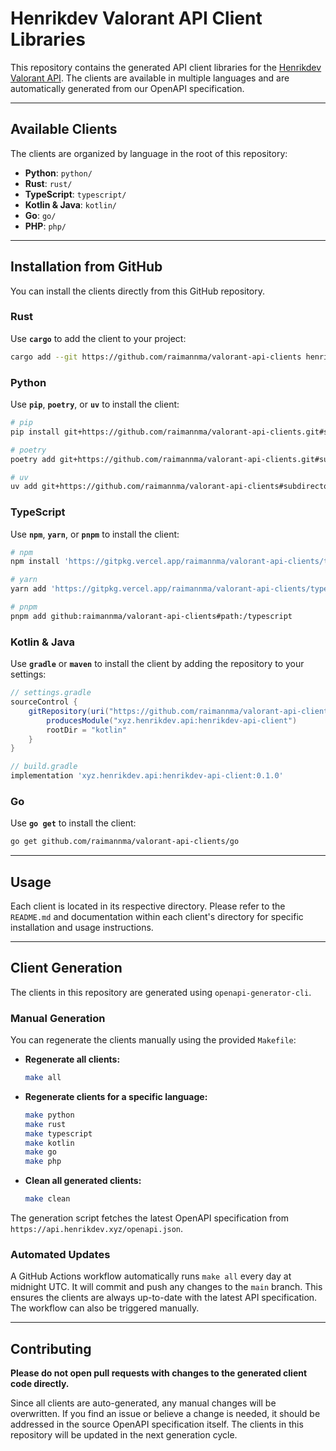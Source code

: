 # Henrikdev Valorant API Client Libraries

This repository contains the generated API client libraries for the [Henrikdev Valorant API](https://henrikdev.xyz/). The clients are available in multiple languages and are automatically generated from our OpenAPI specification.

-----

## Available Clients

The clients are organized by language in the root of this repository:

  * **Python**: `python/`
  * **Rust**: `rust/`
  * **TypeScript**: `typescript/`
  * **Kotlin & Java**: `kotlin/`
  * **Go**: `go/`
  * **PHP**: `php/`

-----

## Installation from GitHub

You can install the clients directly from this GitHub repository.

### Rust

Use **`cargo`** to add the client to your project:

```bash
cargo add --git https://github.com/raimannma/valorant-api-clients henrikdev-api-client
```

### Python

Use **`pip`**, **`poetry`**, or **`uv`** to install the client:

```bash
# pip
pip install git+https://github.com/raimannma/valorant-api-clients.git#subdirectory=python

# poetry
poetry add git+https://github.com/raimannma/valorant-api-clients.git#subdirectory=python

# uv
uv add git+https://github.com/raimannma/valorant-api-clients#subdirectory=python
```

### TypeScript

Use **`npm`**, **`yarn`**, or **`pnpm`** to install the client:

```bash
# npm
npm install 'https://gitpkg.vercel.app/raimannma/valorant-api-clients/typescript?main'

# yarn
yarn add 'https://gitpkg.vercel.app/raimannma/valorant-api-clients/typescript?main'

# pnpm
pnpm add github:raimannma/valorant-api-clients#path:/typescript
```

### Kotlin & Java

Use **`gradle`** or **`maven`** to install the client by adding the repository to your settings:

```groovy
// settings.gradle
sourceControl {
    gitRepository(uri("https://github.com/raimannma/valorant-api-clients")) {
        producesModule("xyz.henrikdev.api:henrikdev-api-client")
        rootDir = "kotlin"
    }
}

// build.gradle
implementation 'xyz.henrikdev.api:henrikdev-api-client:0.1.0'
```

### Go

Use **`go get`** to install the client:

```bash
go get github.com/raimannma/valorant-api-clients/go
```

-----

## Usage

Each client is located in its respective directory. Please refer to the `README.md` and documentation within each client's directory for specific installation and usage instructions.

-----

## Client Generation

The clients in this repository are generated using `openapi-generator-cli`.

### Manual Generation

You can regenerate the clients manually using the provided `Makefile`:

  * **Regenerate all clients:**

    ```bash
    make all
    ```

  * **Regenerate clients for a specific language:**

    ```bash
    make python
    make rust
    make typescript
    make kotlin
    make go
    make php
    ```

  * **Clean all generated clients:**

    ```bash
    make clean
    ```

The generation script fetches the latest OpenAPI specification from `https://api.henrikdev.xyz/openapi.json`.

### Automated Updates

A GitHub Actions workflow automatically runs `make all` every day at midnight UTC. It will commit and push any changes to the `main` branch. This ensures the clients are always up-to-date with the latest API specification. The workflow can also be triggered manually.

-----

## Contributing

**Please do not open pull requests with changes to the generated client code directly.**

Since all clients are auto-generated, any manual changes will be overwritten. If you find an issue or believe a change is needed, it should be addressed in the source OpenAPI specification itself. The clients in this repository will be updated in the next generation cycle.